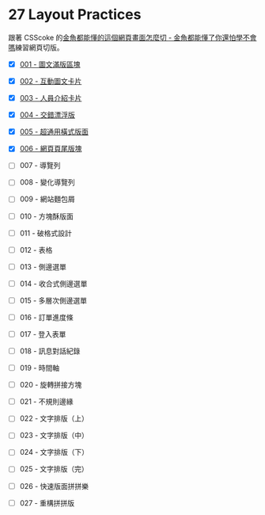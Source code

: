 # 27 Layout Practices

跟著 CSScoke 的[金魚都能懂的這個網頁畫面怎麼切 - 金魚都能懂了你還怕學不會嗎](https://ithelp.ithome.com.tw/users/20112550/ironman/2623)練習網頁切版。

- [x] [001 - 圖文滿版區塊](https://hwahii.github.io/27LayoutPractices/001-pic-and-text-full-page/)

- [x] [002 - 互動圖文卡片](https://hwahii.github.io/27LayoutPractices/002-interactive-cards/)

- [x] [003 - 人員介紹卡片](https://hwahii.github.io/27LayoutPractices/003-member-intro-cards/)

- [x] [004 - 交錯漂浮版](https://hwahii.github.io/27LayoutPractices/004-staggered-floating-boards/)

- [x] [005 - 超通用橫式版面](https://hwahii.github.io/27LayoutPractices/005-horizontal-cards/)

- [x] [006 - 網頁頁尾版塊](https://hwahii.github.io/27LayoutPractices/006-footer/)

- [ ] 007 - 導覽列

- [ ] 008 - 變化導覽列

- [ ] 009 - 網站麵包屑

- [ ] 010 - 方塊酥版面

- [ ] 011 - 破格式設計

- [ ] 012 - 表格

- [ ] 013 - 側邊選單

- [ ] 014 - 收合式側邊選單

- [ ] 015 - 多層次側邊選單

- [ ] 016 - 訂單進度條

- [ ] 017 - 登入表單

- [ ] 018 - 訊息對話紀錄

- [ ] 019 - 時間軸

- [ ] 020 - 旋轉拼接方塊

- [ ] 021 - 不規則邊緣

- [ ] 022 - 文字排版（上）

- [ ] 023 - 文字排版（中）

- [ ] 024 - 文字排版（下）

- [ ] 025 - 文字排版（完）

- [ ] 026 - 快速版面拼拼樂

- [ ] 027 - 重構拼拼版